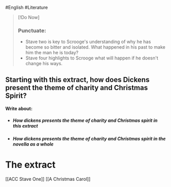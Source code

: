 #English #Literature 

>[!Do Now]
>
> ### Punctuate:
>- Stave two is key to Scrooge's understanding of why he has become so bitter and isolated. What happened in his past to make him the man he is today?
>- Stave four highlights to Scrooge what will happen if he doesn't change his ways.

## Starting with this extract, how does Dickens present the theme of charity and Christmas Spirit?

#### Write about:
- ##### How dickens presents the theme of charity and Christmas spirit in this extract
- ##### How dickens presents the theme of charity and Christmas spirit in the novella as a whole

# The extract

[[ACC Stave One]]
[[A Christmas Carol]]
